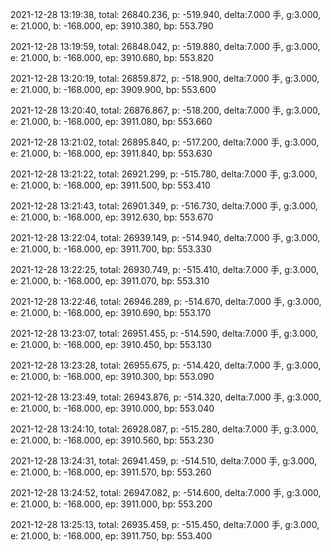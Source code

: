 2021-12-28 13:19:38, total: 26840.236, p: -519.940, delta:7.000 手, g:3.000, e: 21.000, b: -168.000, ep: 3910.380, bp: 553.790

2021-12-28 13:19:59, total: 26848.042, p: -519.880, delta:7.000 手, g:3.000, e: 21.000, b: -168.000, ep: 3910.680, bp: 553.820

2021-12-28 13:20:19, total: 26859.872, p: -518.900, delta:7.000 手, g:3.000, e: 21.000, b: -168.000, ep: 3909.900, bp: 553.600

2021-12-28 13:20:40, total: 26876.867, p: -518.200, delta:7.000 手, g:3.000, e: 21.000, b: -168.000, ep: 3911.080, bp: 553.660

2021-12-28 13:21:02, total: 26895.840, p: -517.200, delta:7.000 手, g:3.000, e: 21.000, b: -168.000, ep: 3911.840, bp: 553.630

2021-12-28 13:21:22, total: 26921.299, p: -515.780, delta:7.000 手, g:3.000, e: 21.000, b: -168.000, ep: 3911.500, bp: 553.410

2021-12-28 13:21:43, total: 26901.349, p: -516.730, delta:7.000 手, g:3.000, e: 21.000, b: -168.000, ep: 3912.630, bp: 553.670

2021-12-28 13:22:04, total: 26939.149, p: -514.940, delta:7.000 手, g:3.000, e: 21.000, b: -168.000, ep: 3911.700, bp: 553.330

2021-12-28 13:22:25, total: 26930.749, p: -515.410, delta:7.000 手, g:3.000, e: 21.000, b: -168.000, ep: 3911.070, bp: 553.310

2021-12-28 13:22:46, total: 26946.289, p: -514.670, delta:7.000 手, g:3.000, e: 21.000, b: -168.000, ep: 3910.690, bp: 553.170

2021-12-28 13:23:07, total: 26951.455, p: -514.590, delta:7.000 手, g:3.000, e: 21.000, b: -168.000, ep: 3910.450, bp: 553.130

2021-12-28 13:23:28, total: 26955.675, p: -514.420, delta:7.000 手, g:3.000, e: 21.000, b: -168.000, ep: 3910.300, bp: 553.090

2021-12-28 13:23:49, total: 26943.876, p: -514.320, delta:7.000 手, g:3.000, e: 21.000, b: -168.000, ep: 3910.000, bp: 553.040

2021-12-28 13:24:10, total: 26928.087, p: -515.280, delta:7.000 手, g:3.000, e: 21.000, b: -168.000, ep: 3910.560, bp: 553.230

2021-12-28 13:24:31, total: 26941.459, p: -514.510, delta:7.000 手, g:3.000, e: 21.000, b: -168.000, ep: 3911.570, bp: 553.260

2021-12-28 13:24:52, total: 26947.082, p: -514.600, delta:7.000 手, g:3.000, e: 21.000, b: -168.000, ep: 3911.000, bp: 553.200

2021-12-28 13:25:13, total: 26935.459, p: -515.450, delta:7.000 手, g:3.000, e: 21.000, b: -168.000, ep: 3911.750, bp: 553.400